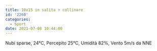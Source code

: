 ```yaml
---
title: 10x15 in salita + collinare
id: '2260'
categories:
  - Sport
date: 2021-07-08 10:44:00
---
```


Nubi sparse, 24°C, Percepito 25°C, Umidità 82%, Vento 5m/s da NNE
<!-- more -->
<!-- ![image](/images/2021/08/20210708-activity-map.png) -->
